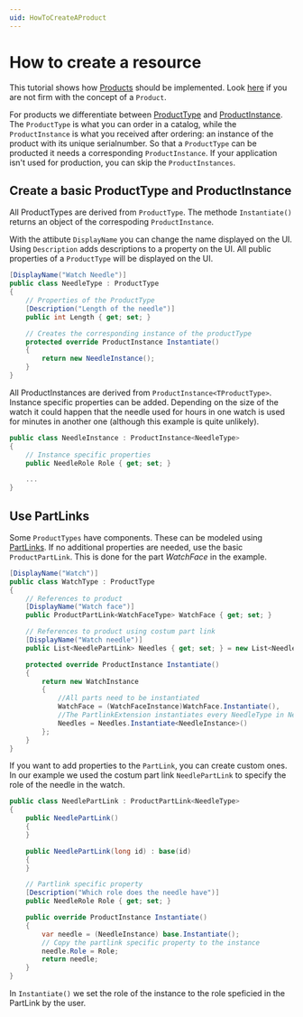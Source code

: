 ```yaml
---
uid: HowToCreateAProduct
---
```

# How to create a resource

This tutorial shows how [Products](../../src/Moryx.AbstractionLayer/Products/ProductType.cs) should be implemented. Look [here](../articles/Products/Concept.md) if you are not firm with the concept of a `Product`. 

For products we differentiate between [ProductType](../../src/Moryx.AbstractionLayer/Products/ProductType.cs) and [ProductInstance](../../src/Moryx.AbstractionLayer/Products/ProductInstance.cs). The `ProductType` is what you can order in a catalog, while the `ProductInstance` is what you received after ordering: an instance of the product with its unique serialnumber. So that a `ProductType` can be producted it needs a corresponding `ProductInstance`. If your application isn't used for production, you can skip the `ProductInstances`. 

## Create a basic ProductType and ProductInstance
All ProductTypes are derived from `ProductType`. The methode `Instantiate()` returns an object of the correspoding `ProductInstance`.

With the attibute `DisplayName` you can change the name displayed on the UI. Using `Description` adds descriptions to a property on the UI. All public properties of a `ProductType` will be displayed on the UI.
```cs
[DisplayName("Watch Needle")]
public class NeedleType : ProductType
{
    // Properties of the ProductType
    [Description("Length of the needle")]
    public int Length { get; set; }

    // Creates the corresponding instance of the productType
    protected override ProductInstance Instantiate()
    {
        return new NeedleInstance();
    }
}
```
All ProductInstances are derived from `ProductInstance<TProductType>`. Instance specific properties can be added. Depending on the size of the watch it could happen that the needle used for hours in one watch is used for minutes in another one (although this example is quite unlikely).
```cs
public class NeedleInstance : ProductInstance<NeedleType>
{
    // Instance specific properties
    public NeedleRole Role { get; set; }

    ...
}
```

## Use PartLinks
Some `ProductTypes` have components. These can be modeled using [PartLinks](../../src/Moryx.AbstractionLayer/Products/ProductPartLink.cs). If no additional properties are needed, use the basic `ProductPartLink`. This is done for the part *WatchFace* in the example.

```cs
[DisplayName("Watch")]
public class WatchType : ProductType
{
    // References to product
    [DisplayName("Watch face")]
    public ProductPartLink<WatchFaceType> WatchFace { get; set; }

    // References to product using costum part link
    [DisplayName("Watch needle")]
    public List<NeedlePartLink> Needles { get; set; } = new List<NeedlePartLink>();

    protected override ProductInstance Instantiate()
    {
        return new WatchInstance
        {
            //All parts need to be instantiated
            WatchFace = (WatchFaceInstance)WatchFace.Instantiate(),
            //The PartlinkExtension instantiates every NeedleType in Needles and adds them to a List
            Needles = Needles.Instantiate<NeedleInstance>()
        };
    }
}
```
If you want to add properties to the `PartLink`, you can create custom ones. In our example we used the costum part link `NeedlePartLink` to specify the role of the needle in the watch.
```cs
public class NeedlePartLink : ProductPartLink<NeedleType>
{
    public NeedlePartLink()
    {
    }

    public NeedlePartLink(long id) : base(id)
    {
    }

    // Partlink specific property
    [Description("Which role does the needle have")]
    public NeedleRole Role { get; set; }

    public override ProductInstance Instantiate()
    {
        var needle = (NeedleInstance) base.Instantiate();
        // Copy the partlink specific property to the instance
        needle.Role = Role;
        return needle;
    }
}
```
In `Instantiate()` we set the role of the instance to the role speficied in the PartLink by the user.

